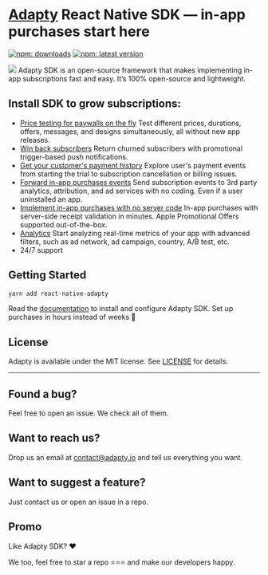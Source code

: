 # [Adapty](https://adapty.io/?utm_source=github&utm_medium=content&utm_campaign=AdaptySDK-React-Native) React Native SDK — in-app purchases start here
  <a href="http://bit.ly/39cidVJ"><img src="https://img.shields.io/npm/dt/react-native-adapty?style=flat&labelColor=6322ee&color=7E41FF&logo=yarn" alt="npm:  downloads" /></a>
  <a href="http://bit.ly/39cidVJ2"><img src="https://img.shields.io/npm/v/react-native-adapty?style=flat&labelColor=6322ee&color=7E41FF&logo=npm" alt="npm: latest version" /></a>
  
<img src="https://github.com/adaptyteam/AdaptySDK-iOS/blob/master/adapty-schema.png">
Adapty SDK is an open-source framework that makes implementing in-app subscriptions fast and easy. It’s 100% open-source and lightweight.

## Install SDK to grow subscriptions:
- [Price testing for paywalls on the fly](https://doc.adapty.io/docs/ab-test?utm_source=github&utm_medium=content&utm_campaign=AdaptySDK-React-Native)
Test different prices, durations, offers, messages, and designs simultaneously, all without new app releases.
- [Win back subscribers](https://doc.adapty.io/docs/promo-campaigns?utm_source=github&utm_medium=content&utm_campaign=AdaptySDK-React-Native)
Return churned subscribers with promotional trigger-based push notifications.
- [Get your customer's payment history](https://doc.adapty.io/docs/profiles-crm?utm_source=github&utm_medium=content&utm_campaign=AdaptySDK-React-Native)
Explore user's payment events from starting the trial to subscription cancellation or billing issues.
- [Forward in-app purchases events](https://doc.adapty.io/docs/events?utm_source=github&utm_medium=content&utm_campaign=AdaptySDK-React-Native)
Send subscription events to 3rd party analytics, attribution, and ad services with no coding. Even if a user uninstalled an app.
- [Implement in-app purchases with no server code](https://doc.adapty.io/docs/ios-sdk-configuration?utm_source=github&utm_medium=content&utm_campaign=AdaptySDK-React-Native)
In-app purchases with server-side receipt validation in minutes. Apple Promotional Offers supported out-of-the-box.
- [Analytics](https://doc.adapty.io/docs/app-store-analytics?utm_source=github&utm_medium=content&utm_campaign=AdaptySDK-React-Native)
Start analyzing real-time metrics of your app with advanced filters, such as ad network, ad campaign, country, A/B test, etc.
- 24/7 support

## Getting Started

```sh
yarn add react-native-adapty
```

Read the [documentation](https://doc.adapty.io/docs/react-native-sdk-installation?utm_source=github&utm_medium=content&utm_campaign=AdaptySDK-React-Native) to install and configure Adapty SDK. Set up purchases in hours instead of weeks :rocket:

## License
Adapty is available under the MIT license. See [LICENSE](https://github.com/adaptyteam/AdaptySDK-React-Native/blob/master/LICENSE) for details.

---

## Found a bug?

Feel free to open an issue. We check all of them.

## Want to reach us?

Drop us an email at contact@adapty.io and tell us everything you want.

## Want to suggest a feature?

Just contact us or open an issue in a repo.

## Promo

Like Adapty SDK? ❤️

We too, feel free to star a repo ⭐️⭐️⭐️ and make our developers happy.
